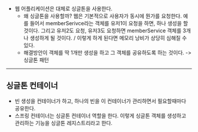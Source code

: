 - 웹 어플리케이션은 대체로 싱글톤을 사용한다. 
	- 왜 싱글톤을 사용할까?  웹은 기본적으로 사용자가 동시에 뭔가를 요청한다. 예를 들어서 memberSerivce라는 객체를 유저1이 요청을 하면, 하나 생성을 할 것이다. 그리고 유저2도 요청, 유저3도 요청하면 memberService 객체를 3개나 생성하게 될 것이다.  / 이렇게 하게 된다면 메모리 낭비가 상당히 심해질 수 있다. 
	- 해결방안이 객체를 딱 1개만 생성을 하고 그 객체를 공유하도록 하는 것이다. -> 싱글톤 패턴 

---

## 싱글톤 컨테이너 

- 빈 생성을 컨테이너가 하고, 하나의 빈을 이 컨테이너가 관리하면서 필요할때마다 공유한다. 
- 스프링 컨테이너는 싱글톤 컨테이너 역할을 한다. 이렇게 싱글톤 객체를 생성하고 관리하는 기능을 싱글톤 레지스트리라고 한다. 